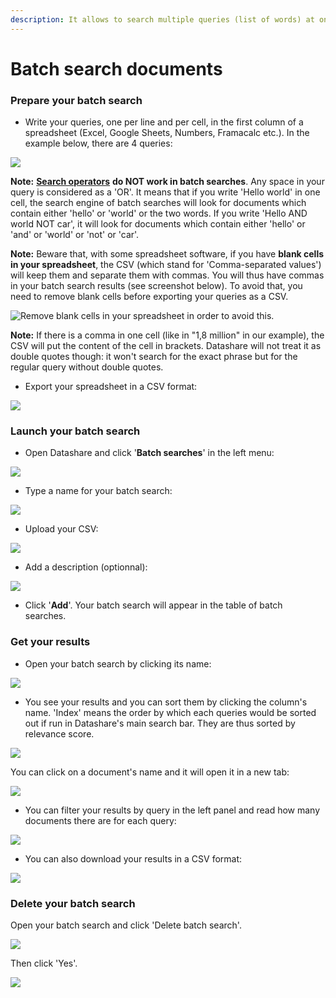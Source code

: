 ```yaml
---
description: It allows to search multiple queries (list of words) at once.
---
```


# Batch search documents

### Prepare your batch search

* Write your queries, one per line and per cell, in the first column of a spreadsheet \(Excel, Google Sheets, Numbers, Framacalc etc.\). In the example below, there are 4 queries:

![](../.gitbook/assets/screenshot-2019-09-25-at-16.06.40.png)

**Note:** [**Search operators**](https://icij.gitbook.io/datashare/all/search-with-operators) **do NOT work in batch searches**. Any space in your query is considered as a 'OR'. It means that if you write 'Hello world' in one cell, the search engine of batch searches will look for documents which contain either 'hello' or 'world' or the two words. If you write 'Hello AND world NOT car', it will look for documents which contain either 'hello' or 'and' or 'world' or 'not' or 'car'.

**Note:** Beware that, with some spreadsheet software, if you have **blank cells in your spreadsheet**, the CSV \(which stand for 'Comma-separated values'\) will keep them and separate them with commas. You will thus have commas in your batch search results \(see screenshot below\). To avoid that, you need to remove blank cells before exporting your queries as a CSV.

![Remove blank cells in your spreadsheet in order to avoid this.](../.gitbook/assets/screenshot-2019-09-27-at-10.51.29.png)

**Note:** If there is a comma in one cell \(like in "1,8 million" in our example\), the CSV will put the content of the cell in brackets. Datashare will not treat it as double quotes though: it won't search for the exact phrase but for the regular query without double quotes.

* Export your spreadsheet in a CSV format:

![](../.gitbook/assets/screenshot-2019-09-25-at-16.10.06.png)

### 

### Launch your batch search

* Open Datashare and click '**Batch searches**' in the left menu:

![](../.gitbook/assets/screenshot-2019-09-25-at-15.59.44-copy.png)

* Type a name for your batch search:

![](../.gitbook/assets/screenshot-2019-09-25-at-15.59.44-copy-2.png)

* Upload your CSV:

![](../.gitbook/assets/screenshot-2019-09-25-at-16.01.05.png)

* Add a description \(optionnal\):

![](../.gitbook/assets/screenshot-2019-09-25-at-16.01.23.png)

* Click '**Add**'. Your batch search will appear in the table of batch searches.

### 

### Get your results

* Open your batch search by clicking its name:

![](../.gitbook/assets/screenshot-2019-09-27-at-12.17.28.png)

* You see your results and you can sort them by clicking the column's name. 'Index' means the order by which each queries would be sorted out if run in Datashare's main search bar. They are thus sorted by relevance score.

![](../.gitbook/assets/screenshot-2019-09-27-at-12.17.36%20%281%29.png)

You can click on a document's name and it will open it in a new tab:

![](../.gitbook/assets/screenshot-2019-09-27-at-12.17.36.png)

* You can filter your results by query in the left panel and read how many documents there are for each query: 

![](../.gitbook/assets/screenshot-2019-09-27-at-12.17.46.png)

* You can also download your results in a CSV format:

![](../.gitbook/assets/screenshot-2019-09-27-at-12.17.46-copy.png)



### Delete your batch search

Open your batch search and click 'Delete batch search'. 

![](../.gitbook/assets/screenshot-2019-09-27-at-12.17.46-copy-2.png)

Then click 'Yes'.

![](../.gitbook/assets/screenshot-2019-09-27-at-12.18.07.png)



